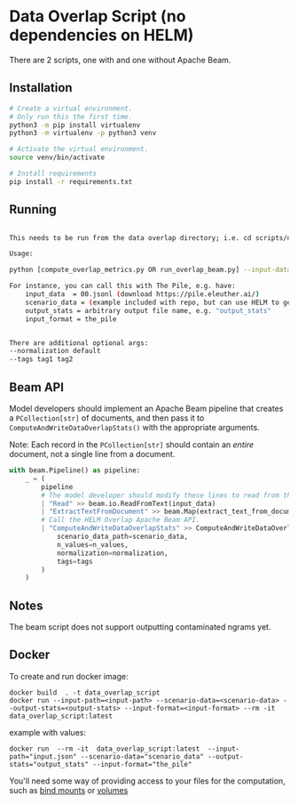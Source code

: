 # Data Overlap Script (no dependencies on HELM)

There are 2 scripts, one with and one without Apache Beam.

## Installation

```bash
# Create a virtual environment.
# Only run this the first time.
python3 -m pip install virtualenv
python3 -m virtualenv -p python3 venv

# Activate the virtual environment.
source venv/bin/activate

# Install requirements
pip install -r requirements.txt
```

## Running

```bash

This needs to be run from the data overlap directory; i.e. cd scripts/data_overlap if you are at the top level HELM folder

Usage:

python [compute_overlap_metrics.py OR run_overlap_beam.py] --input-data <input_data> --scenario-data <scenario_data> --output-stats <output_stats> --input-format <input_format>

For instance, you can call this with The Pile, e.g. have:
    input_data  = 00.jsonl (download https://pile.eleuther.ai/)
    scenario_data = (example included with repo, but can use HELM to generate)
    output_stats = arbitrary output file name, e.g. "output_stats"
    input_format = the_pile


There are additional optional args:
--normalization default 
--tags tag1 tag2
```

## Beam API

Model developers should implement an Apache Beam pipeline that creates a `PCollection[str]` of documents, and then pass it to `ComputeAndWriteDataOverlapStats()` with the appropriate arguments.

Note: Each record in the `PCollection[str]` should contain an _entire_ document, not a single line from a document.

```python
with beam.Pipeline() as pipeline:
    _ = (
        pipeline
        # The model developer should modify these lines to read from the actual training set.
        | "Read" >> beam.io.ReadFromText(input_data)
        | "ExtractTextFromDocument" >> beam.Map(extract_text_from_document)
        # Call the HELM Overlap Apache Beam API.
        | "ComputeAndWriteDataOverlapStats" >> ComputeAndWriteDataOverlapStats(
            scenario_data_path=scenario_data,
            n_values=n_values,
            normalization=normalization,
            tags=tags
        )
    )
```

## Notes

The beam script does not support outputting contaminated ngrams yet.


## Docker

To create and run docker image:

    docker build  . -t data_overlap_script
    docker run --input-path=<input-path> --scenario-data=<scenario-data> --output-stats=<output-stats> --input-format=<input-format> --rm -it data_overlap_script:latest 

example with values:
    
    docker run  --rm -it  data_overlap_script:latest  --input-path="input.json" --scenario-data="scenario_data" --output-stats="output_stats" --input-format="the_pile"

You'll need some way of providing access to your files for the computation, such as [bind mounts](https://docs.docker.com/storage/bind-mounts/) or [volumes](https://docs.docker.com/storage/volumes/)
